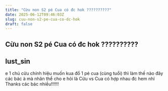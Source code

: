 ```yaml
---
title: "Cừu non S2 pé Cua có đc hok ??????????"
date: 2025-06-12T09:46:03Z
slug: cuu-non-s2-pe-cua-co-dc-hok
draft: false
---
```


## Cừu non S2 pé Cua có đc hok ??????????

## lust_sin

e 1 chú cừu chính hiệu muốn kua đổ 1 pé cua (cùng tuổi) thì làm thế nào đây các bác 
à mà nhân thể cho e hỏi là Cừu vs Cua có hợp nhau đc hem nhỉ 
Thanks các bác nhiều!!!!!!